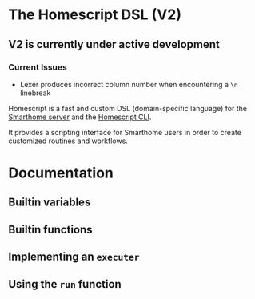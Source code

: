 # The Homescript DSL (V2)

## V2 is currently under active development
### Current Issues
- Lexer produces incorrect column number when encountering a `\n` linebreak


Homescript is a fast and custom DSL (domain-specific language) for the  [Smarthome server](https://github.com/smarthome-go/smarthome) and the [Homescript CLI](https://github.com/smarthome-go/cli).

It provides a scripting interface for Smarthome users in order to create customized routines and workflows.

# Documentation
## Builtin variables
## Builtin functions
## Implementing an `executer`
## Using the `run` function

